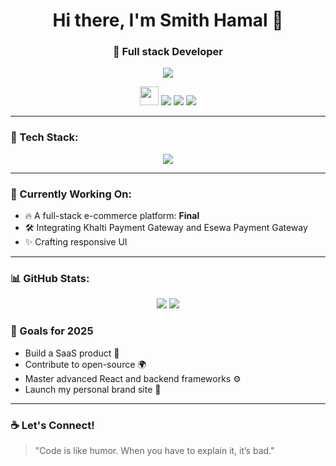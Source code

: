 <!-- README.md for GitHub Profile -->

<h1 align="center">Hi there, I'm Smith Hamal 👋</h1>
<h3 align="center">🚀 Full stack Developer </h3>

<p align="center">
  <img src="https://readme-typing-svg.herokuapp.com/?lines=Web+Developer;Full+Stack+Learner;Creative+Coder;Open+Source+Contributor&center=true&width=500&height=45" />
</p>

<p align="center">
  <img src="https://media.giphy.com/media/hvRJCLFzcasrR4ia7z/giphy.gif" width="30px"/>
  <a href="https://smithhamal.com.np" target="_blank"><img src="https://img.shields.io/badge/Portfolio-%23FFDD57.svg?&style=for-the-badge&logo=vercel&logoColor=black" /></a>
  <a href="https://linkedin.com/in/smithhamal" target="_blank"><img src="https://img.shields.io/badge/LinkedIn-%230077B5.svg?&style=for-the-badge&logo=linkedin&logoColor=white" /></a>
  <a href="mailto:smithhamal001@gmail.com"><img src="https://img.shields.io/badge/Gmail-%23D14836.svg?&style=for-the-badge&logo=gmail&logoColor=white" /></a>
</p>

---

### 🧰 Tech Stack:
<div align="center">
  <img src="https://skillicons.dev/icons?i=html,css,js,php,mysql,github,vscode" />
</div>

---

### 🧠 Currently Working On:
- 🔥 A full-stack e-commerce platform: **Final**
- 🛠 Integrating Khalti Payment Gateway and Esewa Payment Gateway
- ✨ Crafting responsive UI

---

### 📊 GitHub Stats:

<p align="center">
  <img src="https://github-readme-stats.vercel.app/api?username=smithhamal7&show_icons=true&theme=tokyonight" />
  <img src="https://github-readme-stats.vercel.app/api/top-langs/?username=smithhamal7&layout=compact&theme=tokyonight" />
</p>


### 🎯 Goals for 2025
- Build a SaaS product 🚀  
- Contribute to open-source 🌍  
- Master advanced React and backend frameworks ⚙️  
- Launch my personal brand site 💼  

---

### ☕ Let's Connect!
> "Code is like humor. When you have to explain it, it’s bad."



